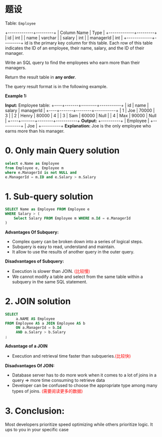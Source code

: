 # 题设

Table: `Employee`

+-------------+---------+
| Column Name | Type    |
+-------------+---------+
| id          | int     |
| name        | varchar |
| salary      | int     |
| managerId   | int     |
+-------------+---------+
id is the primary key column for this table.
Each row of this table indicates the ID of an employee, their name, salary, and the ID of their manager.

Write an SQL query to find the employees who earn more than their managers.

Return the result table in **any order**.

The query result format is in the following example.

**Example 1:**

**Input:** 
Employee table:
+----+-------+--------+-----------+
| id | name  | salary | managerId |
+----+-------+--------+-----------+
| 1  | Joe   | 70000  | 3         |
| 2  | Henry | 80000  | 4         |
| 3  | Sam   | 60000  | Null      |
| 4  | Max   | 90000  | Null      |
+----+-------+--------+-----------+
**Output:** 
+----------+
| Employee |
+----------+
| Joe      |
+----------+
**Explanation:** Joe is the only employee who earns more than his manager.

# 0. Only main Query solution

```sql
select e.Name as Employee
from Employee e, Employee m
where e.ManagerId is not NULL and
e.ManagerId = m.ID and e.Salary > m.Salary
```

# 1. Sub-query solution

```sql
SELECT Name as Employee FROM Employee e
WHERE Salary > (
    Select Salary FROM Employee m WHERE m.Id = e.ManagerId
)
```

**Advantages Of Subquery:**

- Complex query can be broken down into a series of logical steps.
- Subquery is easy to read, understand and maintain.
- It allow to use the results of another query in the outer query.

**Disadvantages of Subquery:**

- Execution is slower than JOIN. <font color=red>(比较慢)</font>
- We cannot modify a table and select from the same table within a subquery in the same SQL statement.

# 2. JOIN solution

```sql
SELECT
     a.NAME AS Employee
FROM Employee AS a JOIN Employee AS b
     ON a.ManagerId = b.Id
     AND a.Salary > b.Salary
;
```

**Advantage of a JOIN**

- Execution and retrieval time faster than subqueries.<font color=red>(比较快)</font>

**Disadvantages Of JOIN:**

- Database server has to do more work when it comes to a lot of joins in a query => more time consuming to retrieve data
- Developer can be confused to choose the appropriate type among many types of joins. <font color=red>(需要阅读更多的数据)</font>

# 3. Conclusion:

Most developers prioritize speed optimizing while others prioritize logic. It ups to you in your specific case
